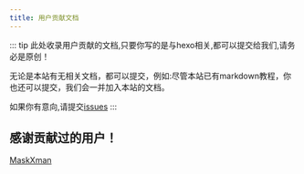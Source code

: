 ```yaml
---
title: 用户贡献文档
---
```

::: tip
此处收录用户贡献的文档,只要你写的是与hexo相关,都可以提交给我们,请务必是原创！

无论是本站有无相关文档，都可以提交，例如:尽管本站已有markdown教程，你也还可以提交，我们会一并加入本站的文档。

如果你有意向,请提交[issues](https://github.com/kjhuanhao/hexocn/issues/)
:::

## 感谢贡献过的用户！
[MaskXman](https://github.com/MaskXman)
